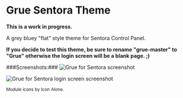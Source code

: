 # Grue Sentora Theme #
**This is a work in progress.**

A grey bluey "flat" style theme for Sentora Control Panel.

**If you decide to test this theme, be sure to rename "grue-master" to "Grue" otherwise the login screen will be a blank page. ;)**

###Screenshots:###
![Grue for Sentora screenshot](http://i.imgur.com/KTfec6p.jpg)

![Grue for Sentora login screen screenshot](http://i.imgur.com/0jPdrgr.png)

<sup>Module icons by Icon Alone.</sup>
